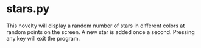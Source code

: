 # stars.py

This novelty will display a random number of stars in different colors at random points on the screen. A new star is added once a second. Pressing any key will exit the program.
